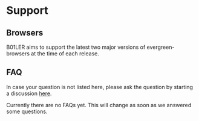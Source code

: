 # Support
## Browsers
B01LER aims to support the latest two major versions of evergreen-browsers at the time of each release.

## FAQ
In case your question is not listed here, please ask the question by starting a discussion [here](https://github.com/deven-org/B01LER-Kitchen/discussions).

Currently there are no FAQs yet. This will change as soon as we answered some questions.
